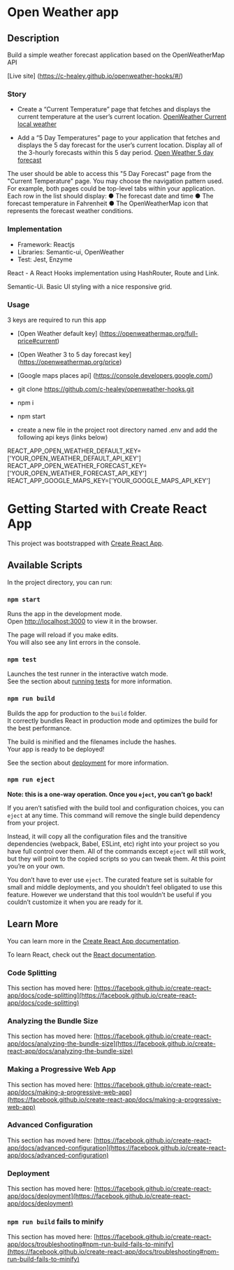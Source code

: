 #  Open Weather app

## Description

Build a simple weather forecast application based on the OpenWeatherMap API

[Live site] (https://c-healey.github.io/openweather-hooks/#/)

### Story

-  Create a “Current Temperature” page that fetches and displays the current temperature
at the user’s current location. [OpenWeather Current local weather](https://www.openweathermap.org/current)

-  Add a “5 Day Temperatures” page to your application that fetches and displays the 5 day
forecast for the user’s current location. Display all of the 3-hourly forecasts within this 5
day period. [Open Weather 5 day forecast](https://www.openweathermap.org/forecast5)

The user should be able to access this "5 Day Forecast" page from the "Current
Temperature" page. You may choose the navigation pattern used. For example, both
pages could be top-level tabs within your application.
Each row in the list should display:
● The forecast date and time
● The forecast temperature in Fahrenheit
● The OpenWeatherMap icon that represents the forecast weather conditions.

### Implementation

- Framework: Reactjs
- Libraries: Semantic-ui, OpenWeather
- Test: Jest, Enzyme

React - A React Hooks implementation using HashRouter, Route and Link.

Semantic-Ui. Basic UI styling with a nice responsive grid.


### Usage

3 keys are required to run this app
-  [Open Weather default key] (https://openweathermap.org/full-price#current)
-  [Open Weather 3 to 5 day forecast key] (https://openweathermap.org/price)
-  [Google maps places api] (https://console.developers.google.com/)


-  git clone https://github.com/c-healey/openweather-hooks.git
-  npm i
-  npm start
-  create a new file in the project root directory named .env and add the following api keys (links below)

REACT_APP_OPEN_WEATHER_DEFAULT_KEY=['YOUR_OPEN_WEATHER_DEFAULT_API_KEY']
REACT_APP_OPEN_WEATHER_FORECAST_KEY=['YOUR_OPEN_WEATHER_FORECAST_API_KEY']
REACT_APP_GOOGLE_MAPS_KEY=['YOUR_GOOGLE_MAPS_API_KEY']

# Getting Started with Create React App

This project was bootstrapped with [Create React App](https://github.com/facebook/create-react-app).

## Available Scripts

In the project directory, you can run:

### `npm start`

Runs the app in the development mode.\
Open [http://localhost:3000](http://localhost:3000) to view it in the browser.

The page will reload if you make edits.\
You will also see any lint errors in the console.

### `npm test`

Launches the test runner in the interactive watch mode.\
See the section about [running tests](https://facebook.github.io/create-react-app/docs/running-tests) for more information.

### `npm run build`

Builds the app for production to the `build` folder.\
It correctly bundles React in production mode and optimizes the build for the best performance.

The build is minified and the filenames include the hashes.\
Your app is ready to be deployed!

See the section about [deployment](https://facebook.github.io/create-react-app/docs/deployment) for more information.

### `npm run eject`

**Note: this is a one-way operation. Once you `eject`, you can’t go back!**

If you aren’t satisfied with the build tool and configuration choices, you can `eject` at any time. This command will remove the single build dependency from your project.

Instead, it will copy all the configuration files and the transitive dependencies (webpack, Babel, ESLint, etc) right into your project so you have full control over them. All of the commands except `eject` will still work, but they will point to the copied scripts so you can tweak them. At this point you’re on your own.

You don’t have to ever use `eject`. The curated feature set is suitable for small and middle deployments, and you shouldn’t feel obligated to use this feature. However we understand that this tool wouldn’t be useful if you couldn’t customize it when you are ready for it.

## Learn More

You can learn more in the [Create React App documentation](https://facebook.github.io/create-react-app/docs/getting-started).

To learn React, check out the [React documentation](https://reactjs.org/).

### Code Splitting

This section has moved here: [https://facebook.github.io/create-react-app/docs/code-splitting](https://facebook.github.io/create-react-app/docs/code-splitting)

### Analyzing the Bundle Size

This section has moved here: [https://facebook.github.io/create-react-app/docs/analyzing-the-bundle-size](https://facebook.github.io/create-react-app/docs/analyzing-the-bundle-size)

### Making a Progressive Web App

This section has moved here: [https://facebook.github.io/create-react-app/docs/making-a-progressive-web-app](https://facebook.github.io/create-react-app/docs/making-a-progressive-web-app)

### Advanced Configuration

This section has moved here: [https://facebook.github.io/create-react-app/docs/advanced-configuration](https://facebook.github.io/create-react-app/docs/advanced-configuration)

### Deployment

This section has moved here: [https://facebook.github.io/create-react-app/docs/deployment](https://facebook.github.io/create-react-app/docs/deployment)

### `npm run build` fails to minify

This section has moved here: [https://facebook.github.io/create-react-app/docs/troubleshooting#npm-run-build-fails-to-minify](https://facebook.github.io/create-react-app/docs/troubleshooting#npm-run-build-fails-to-minify)
